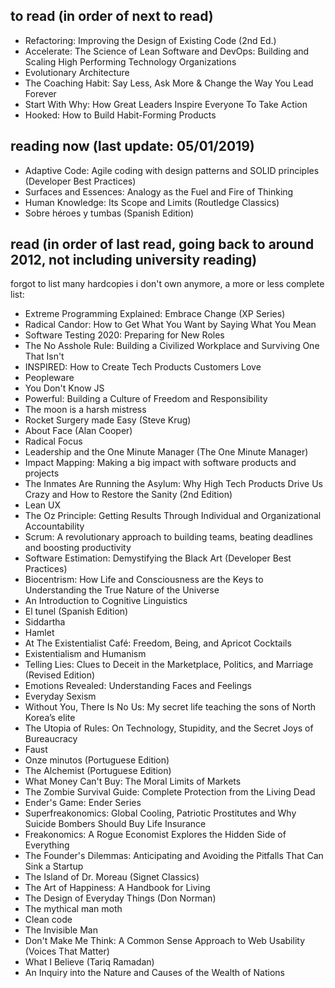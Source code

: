 ## to read (in order of next to read)
- Refactoring: Improving the Design of Existing Code (2nd Ed.)
- Accelerate: The Science of Lean Software and DevOps: Building and Scaling High Performing Technology Organizations
- Evolutionary Architecture
- The Coaching Habit: Say Less, Ask More & Change the Way You Lead Forever
- Start With Why: How Great Leaders Inspire Everyone To Take Action
- Hooked: How to Build Habit-Forming Products

## reading now (last update: 05/01/2019)
- Adaptive Code: Agile coding with design patterns and SOLID principles (Developer Best Practices)
- Surfaces and Essences: Analogy as the Fuel and Fire of Thinking
- Human Knowledge: Its Scope and Limits (Routledge Classics)
- Sobre héroes y tumbas (Spanish Edition)

## read (in order of last read, going back to around 2012, not including university reading)
forgot to list many hardcopies i don't own anymore, a more or less complete list:

- Extreme Programming Explained: Embrace Change (XP Series)
- Radical Candor: How to Get What You Want by Saying What You Mean
- Software Testing 2020: Preparing for New Roles
- The No Asshole Rule: Building a Civilized Workplace and Surviving One That Isn't
- INSPIRED: How to Create Tech Products Customers Love
- Peopleware
- You Don't Know JS
- Powerful: Building a Culture of Freedom and Responsibility
- The moon is a harsh mistress
- Rocket Surgery made Easy (Steve Krug)
- About Face (Alan Cooper)
- Radical Focus
- Leadership and the One Minute Manager (The One Minute Manager)
- Impact Mapping: Making a big impact with software products and projects
- The Inmates Are Running the Asylum: Why High Tech Products Drive Us Crazy and How to Restore the Sanity (2nd Edition)
- Lean UX
- The Oz Principle: Getting Results Through Individual and Organizational Accountability
- Scrum: A revolutionary approach to building teams, beating deadlines and boosting productivity
- Software Estimation: Demystifying the Black Art (Developer Best Practices)
- Biocentrism: How Life and Consciousness are the Keys to Understanding the True Nature of the Universe
- An Introduction to Cognitive Linguistics
- El tunel (Spanish Edition)
- Siddartha
- Hamlet
- At The Existentialist Café: Freedom, Being, and Apricot Cocktails
- Existentialism and Humanism
- Telling Lies: Clues to Deceit in the Marketplace, Politics, and Marriage (Revised Edition)
- Emotions Revealed: Understanding Faces and Feelings
- Everyday Sexism
- Without You, There Is No Us: My secret life teaching the sons of North Korea’s elite
- The Utopia of Rules: On Technology, Stupidity, and the Secret Joys of Bureaucracy
- Faust
- Onze minutos (Portuguese Edition)
- The Alchemist (Portuguese Edition)
- What Money Can't Buy: The Moral Limits of Markets
- The Zombie Survival Guide: Complete Protection from the Living Dead
- Ender's Game: Ender Series
- Superfreakonomics: Global Cooling, Patriotic Prostitutes and Why Suicide Bombers Should Buy Life Insurance
- Freakonomics: A Rogue Economist Explores the Hidden Side of Everything
- The Founder's Dilemmas: Anticipating and Avoiding the Pitfalls That Can Sink a Startup
- The Island of Dr. Moreau (Signet Classics)
- The Art of Happiness: A Handbook for Living
- The Design of Everyday Things (Don Norman)
- The mythical man moth
- Clean code
- The Invisible Man
- Don't Make Me Think: A Common Sense Approach to Web Usability (Voices That Matter)
- What I Believe (Tariq Ramadan)
- An Inquiry into the Nature and Causes of the Wealth of Nations

